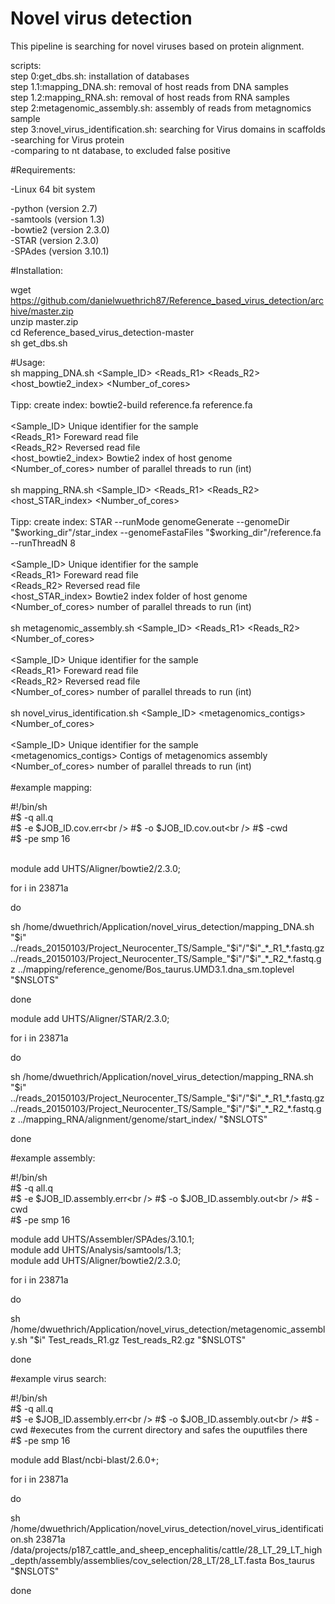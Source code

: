 Novel virus detection
=======================

This pipeline is searching for novel viruses based on protein alignment.<br />

scripts:<br />
step 0:get_dbs.sh: installation of databases<br />
step 1.1:mapping_DNA.sh: removal of host reads from DNA samples<br />
step 1.2:mapping_RNA.sh: removal of host reads from RNA samples<br />
step 2:metagenomic_assembly.sh: assembly of reads from metagnomics sample<br />
step 3:novel_virus_identification.sh: searching for Virus domains in scaffolds<br />
		-searching for Virus protein<br />
		-comparing to nt database, to excluded false positive<br />

#Requirements:

-Linux 64 bit system<br />

-python (version 2.7)<br />
-samtools (version 1.3)<br />
-bowtie2 (version 2.3.0)<br />
-STAR (version 2.3.0)<br />
-SPAdes (version 3.10.1)<br />

#Installation:

wget https://github.com/danielwuethrich87/Reference_based_virus_detection/archive/master.zip<br />
unzip master.zip<br />
cd Reference_based_virus_detection-master<br />
sh get_dbs.sh<br />

#Usage:
<br />
sh mapping_DNA.sh <Sample_ID> <Reads_R1> <Reads_R2> <host_bowtie2_index> <Number_of_cores> <br />
<br />
Tipp: create index: bowtie2-build reference.fa reference.fa<br />
<br />
<Sample_ID>               Unique identifier for the sample<br />
<Reads_R1>                Foreward read file<br />
<Reads_R2>                Reversed read file<br />
<host_bowtie2_index>      Bowtie2 index of host genome<br />
<Number_of_cores>         number of parallel threads to run (int)<br />
<br />
sh mapping_RNA.sh <Sample_ID> <Reads_R1> <Reads_R2> <host_STAR_index> <Number_of_cores> <br />
<br />
Tipp: create index: STAR --runMode genomeGenerate --genomeDir "$working_dir"/star_index --genomeFastaFiles "$working_dir"/reference.fa --runThreadN 8<br />
<br />
<Sample_ID>               Unique identifier for the sample<br />
<Reads_R1>                Foreward read file<br />
<Reads_R2>                Reversed read file<br />
<host_STAR_index>         Bowtie2 index folder of host genome<br />
<Number_of_cores>         number of parallel threads to run (int)<br />
<br />
sh metagenomic_assembly.sh <Sample_ID> <Reads_R1> <Reads_R2> <Number_of_cores> <br />
<br />
<Sample_ID>               Unique identifier for the sample<br />
<Reads_R1>                Foreward read file<br />
<Reads_R2>                Reversed read file<br />
<Number_of_cores>         number of parallel threads to run (int)<br />
<br />
sh novel_virus_identification.sh <Sample_ID> <metagenomics_contigs> <Number_of_cores> <br />
<br />
<Sample_ID>               Unique identifier for the sample<br />
<metagenomics_contigs>    Contigs of metagenomics assembly<br />
<Number_of_cores>         number of parallel threads to run (int)<br />
<br />
#example mapping:

#!/bin/sh<br />
#$ -q all.q<br />
#$ -e $JOB_ID.cov.err<br />
#$ -o $JOB_ID.cov.out<br />
#$ -cwd <br />
#$ -pe smp 16<br />

<br />
module add UHTS/Aligner/bowtie2/2.3.0;<br />

for i in 23871a<br />

do<br />

sh /home/dwuethrich/Application/novel_virus_detection/mapping_DNA.sh "$i" ../reads_20150103/Project_Neurocenter_TS/Sample_"$i"/"$i"_*_R1_*.fastq.gz ../reads_20150103/Project_Neurocenter_TS/Sample_"$i"/"$i"_*_R2_*.fastq.gz ../mapping/reference_genome/Bos_taurus.UMD3.1.dna_sm.toplevel "$NSLOTS"<br />

done<br />



module add UHTS/Aligner/STAR/2.3.0;<br />

for i in 23871a<br />

do<br />

sh /home/dwuethrich/Application/novel_virus_detection/mapping_RNA.sh "$i" ../reads_20150103/Project_Neurocenter_TS/Sample_"$i"/"$i"_*_R1_*.fastq.gz ../reads_20150103/Project_Neurocenter_TS/Sample_"$i"/"$i"_*_R2_*.fastq.gz ../mapping_RNA/alignment/genome/start_index/ "$NSLOTS"<br />

done<br />

#example assembly:

#!/bin/sh<br />
#$ -q all.q<br />
#$ -e $JOB_ID.assembly.err<br />
#$ -o $JOB_ID.assembly.out<br />
#$ -cwd<br />
#$ -pe smp 16<br />

module add UHTS/Assembler/SPAdes/3.10.1;<br />
module add UHTS/Analysis/samtools/1.3;<br />
module add UHTS/Aligner/bowtie2/2.3.0;<br />

for i in 23871a<br />

do<br />

sh /home/dwuethrich/Application/novel_virus_detection/metagenomic_assembly.sh "$i" Test_reads_R1.gz Test_reads_R2.gz "$NSLOTS"<br />

done<br />

#example virus search:

#!/bin/sh<br />
#$ -q all.q<br />
#$ -e $JOB_ID.assembly.err<br />
#$ -o $JOB_ID.assembly.out<br />
#$ -cwd #executes from the current directory and safes the ouputfiles there<br />
#$ -pe smp 16<br />


module add Blast/ncbi-blast/2.6.0+;<br />

for i in 23871a<br />

do<br />

sh /home/dwuethrich/Application/novel_virus_detection/novel_virus_identification.sh 23871a /data/projects/p187_cattle_and_sheep_encephalitis/cattle/28_LT_29_LT_high_depth/assembly/assemblies/cov_selection/28_LT/28_LT.fasta Bos_taurus "$NSLOTS"<br />

done<br />











